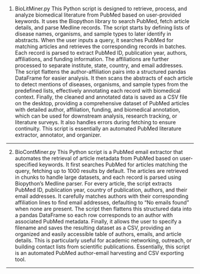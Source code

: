 
1. BioLitMiner.py
This Python script  is designed to retrieve, process, and analyze biomedical literature from PubMed based on user-provided keywords. It uses the Biopython library to search PubMed, fetch article details, and parse Medline records. The script starts by defining lists of disease names, organisms, and sample types to later identify in abstracts. When the user inputs a query, it searches PubMed for matching articles and retrieves the corresponding records in batches. Each record is parsed to extract PubMed ID, publication year, authors, affiliations, and funding information. The affiliations are further processed to separate institute, state, country, and email addresses. The script flattens the author-affiliation pairs into a structured pandas DataFrame for easier analysis. It then scans the abstracts of each article to detect mentions of diseases, organisms, and sample types from the predefined lists, effectively annotating each record with biomedical context. Finally, the cleaned and annotated data is saved as a CSV file on the desktop, providing a comprehensive dataset of PubMed articles with detailed author, affiliation, funding, and biomedical annotation, which can be used for downstream analysis, research tracking, or literature surveys. It also handles errors during fetching to ensure continuity.
This script is essentially an automated PubMed literature extractor, annotator, and organizer.

---------------------------------------

2. BioContMiner.py
This Python script is a PubMed email extractor that automates the retrieval of article metadata from PubMed based on user-specified keywords. It first searches PubMed for articles matching the query, fetching up to 1000 results by default. The articles are retrieved in chunks to handle large datasets, and each record is parsed using Biopython’s Medline parser. For every article, the script extracts PubMed ID, publication year, country of publication, authors, and their email addresses. It carefully matches authors with their corresponding affiliation lines to find email addresses, defaulting to “No emails found” when none are present. The script then flattens this structured data into a pandas DataFrame so each row corresponds to an author with associated PubMed metadata. Finally, it allows the user to specify a filename and saves the resulting dataset as a CSV, providing an organized and easily accessible table of authors, emails, and article details. This is particularly useful for academic networking, outreach, or building contact lists from scientific publications.
Essentially, this script is an automated PubMed author-email harvesting and CSV exporting tool.

---------------------------------------
